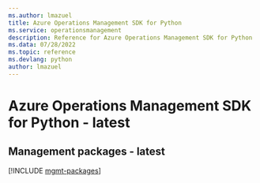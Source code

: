 ```yaml
---
ms.author: lmazuel
title: Azure Operations Management SDK for Python
ms.service: operationsmanagement
description: Reference for Azure Operations Management SDK for Python
ms.data: 07/28/2022
ms.topic: reference
ms.devlang: python
author: lmazuel
---
```

# Azure Operations Management SDK for Python - latest

## Management packages - latest
[!INCLUDE [mgmt-packages](operations-management-mgmt-index.md)]